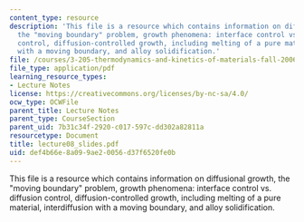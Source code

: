 ```yaml
---
content_type: resource
description: 'This file is a resource which contains information on diffusional growth,
  the "moving boundary" problem, growth phenomena: interface control vs. diffusion
  control, diffusion-controlled growth, including melting of a pure material, interdiffusion
  with a moving boundary, and alloy solidification.'
file: /courses/3-205-thermodynamics-and-kinetics-of-materials-fall-2006/def4b66e8a099ae20056d37f6520fe0b_lecture08_slides.pdf
file_type: application/pdf
learning_resource_types:
- Lecture Notes
license: https://creativecommons.org/licenses/by-nc-sa/4.0/
ocw_type: OCWFile
parent_title: Lecture Notes
parent_type: CourseSection
parent_uid: 7b31c34f-2920-c017-597c-dd302a82811a
resourcetype: Document
title: lecture08_slides.pdf
uid: def4b66e-8a09-9ae2-0056-d37f6520fe0b
---
```

This file is a resource which contains information on diffusional growth, the "moving boundary" problem, growth phenomena: interface control vs. diffusion control, diffusion-controlled growth, including melting of a pure material, interdiffusion with a moving boundary, and alloy solidification.